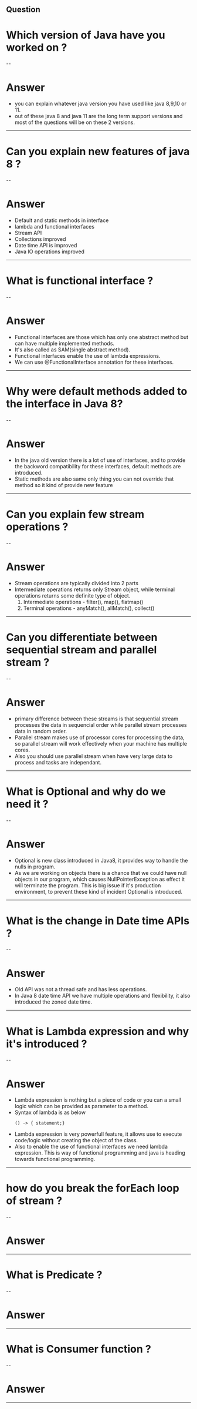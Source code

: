 ## Question
# Which version of Java have you worked on ?
--
# Answer
- you can explain whatever java version you have used like java 8,9,10 or 11.
- out of these java 8 and java 11 are the long term support versions and most of the questions will be on these 2 versions.
---
    
# Can you explain new features of java 8 ?
--
# Answer
- Default and static methods in interface
- lambda and functional interfaces
- Stream API
- Collections improved
- Date time API is improved
- Java IO operations improved
---

# What is functional interface ?
--
# Answer
 - Functional interfaces are those which has only one abstract method but can have multiple implemented methods. 
 - It's also called as SAM(single abstract method). 
 - Functional interfaces enable the use of lambda expressions. 
 - We can use @FunctionalInterface annotation for these interfaces.
---

# Why were default methods added to the interface in Java 8?
--
# Answer
 -  In the java old version there is a lot of use of interfaces, and to provide the backword compatibility for these interfaces, default methods are introduced. 
 - Static methods are also same only thing you can not override that method so it kind of provide new feature 
---

# Can you explain few stream operations ?
--
# Answer
 - Stream operations are typically divided into 2 parts
 - Intermediate operations returns only Stream object, while terminal operations returns some definite type of object.
   1) Intermediate operations     - filter(), map(), flatmap()
   2) Terminal operations         - anyMatch(), allMatch(), collect()
 
---

# Can you differentiate between sequential stream and parallel stream ?
--
# Answer
  - primary difference between these streams is that sequential stream processes the data in sequencial order while parallel stream processes data in random order. 
  - Parallel stream makes use of processor cores for processing the data, so parallel stream will work effectively when your machine has multiple cores.
  - Also you should use parallel stream when have very large data to process and tasks are independant.
---

# What is Optional and why do we need it ?
--
# Answer
  - Optional is new class introduced in Java8, it provides way to handle the nulls in program. 
  - As we are working on objects there is a chance that we could have null objects in our program, which causes NullPointerException as effect it will terminate the program. 
    This is big issue if it's production environment, to prevent these kind of incident Optional is introduced.
---

# What is the change in Date time APIs ?
--
# Answer
  - Old API was not a thread safe and has less operations. 
  - In Java 8 date time API we have multiple operations and flexibility, it also introduced the zoned date time.
---

# What is Lambda expression and why it's introduced ?
--
# Answer
  - Lambda expression is nothing but a piece of code or you can a small logic which can be provided as parameter to a method. 
  - Syntax of lambda is as below
    ``` 
    () -> { statement;} 
    ```
  - Lambda expression is very powerfull feature, it allows use to execute code/logic without creating the object of the class. 
  - Also to enable the use of functional interfaces we need lambda expression. This is way of functional programming and java is heading towards functional programming.
---

# how do you break the forEach loop of stream ?
--
# Answer

---
# What is Predicate ?
--
# Answer

---

# What is Consumer function ?
--
# Answer

---